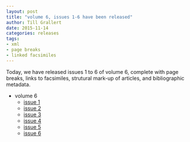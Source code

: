 ```yaml
---
layout: post
title: "volume 6, issues 1-6 have been released"
author: Till Grallert
date: 2015-11-14
categories: releases
tags:
- xml
- page breaks
- linked facsimiles
---
```


Today, we have released issues 1 to 6 of volume 6, complete with page breaks, links to facsimiles, strutural mark-up of articles, and bibliographic metadata.

- volume 6
    + [issue 1](https://rawgit.com/tillgrallert/digital-muqtabas/master/xml/oclc_4770057679-i_60.TEIP5.xml)
    + [issue 2](https://rawgit.com/tillgrallert/digital-muqtabas/master/xml/oclc_4770057679-i_61.TEIP5.xml)
    + [issue 3](https://rawgit.com/tillgrallert/digital-muqtabas/master/xml/oclc_4770057679-i_62.TEIP5.xml)
    + [issue 4](https://rawgit.com/tillgrallert/digital-muqtabas/master/xml/oclc_4770057679-i_63.TEIP5.xml)
    + [issue 5](https://rawgit.com/tillgrallert/digital-muqtabas/master/xml/oclc_4770057679-i_64.TEIP5.xml)
    + [issue 6](https://rawgit.com/tillgrallert/digital-muqtabas/master/xml/oclc_4770057679-i_65.TEIP5.xml)